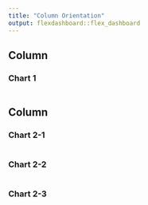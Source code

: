 ```yaml
---
title: "Column Orientation"
output: flexdashboard::flex_dashboard
---
```

Column
-------------------------------------
### Chart 1
```{r}
```
Column
-------------------------------------
### Chart 2-1
```{r}
```
### Chart 2-2

```{r}
```
### Chart 2-3
```{r}
```